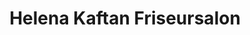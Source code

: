 ---
title: "Helena Kaftan Friseursalon"
url: /siegburg/helena-kaftan-friseursalon/
shop: Friseur
---